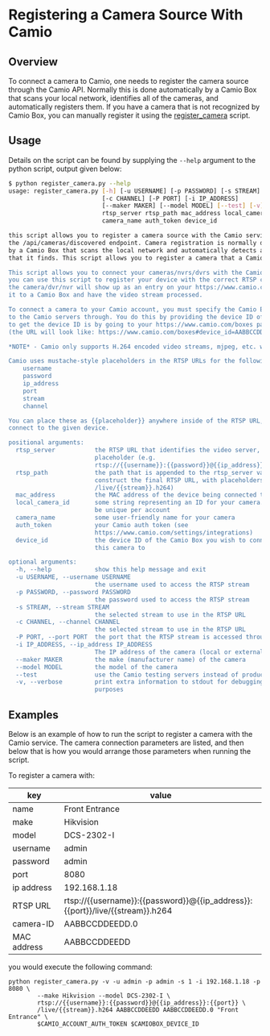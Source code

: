 Registering a Camera Source With Camio
==========================

## Overview

To connect a camera to Camio, one needs to register the camera source through the Camio API. Normally this is done automatically by a Camio Box
that scans your local network, identifies all of the cameras, and automatically registers them. If you have a camera that is not recognized by
Camio Box, you can manually register it using the [register_camera](register_camera.py) script.
## Usage

Details on the script can be found by supplying the `--help` argument to the python script, output given below:

```sh
$ python register_camera.py --help
usage: register_camera.py [-h] [-u USERNAME] [-p PASSWORD] [-s STREAM]
                          [-c CHANNEL] [-P PORT] [-i IP_ADDRESS]
                          [--maker MAKER] [--model MODEL] [--test] [-v]
                          rtsp_server rtsp_path mac_address local_camera_id
                          camera_name auth_token device_id

this script allows you to register a camera source with the Camio service through
the /api/cameras/discovered endpoint. Camera registration is normally done automatically
by a Camio Box that scans the local network and automatically detects and registers the cameras
that it finds. This script allows you to register a camera that a Camio Box doesn't know how to recognize.

This script allows you to connect your cameras/nvrs/dvrs with the Camio service,
you can use this script to register your device with the correct RTSP connection information. Once registered,
the camera/dvr/nvr will show up as an entry on your https://www.camio.com/boxes page, where you can choose to connect
it to a Camio Box and have the video stream processed.

To connect a camera to your Camio account, you must specify the Camio Box `device_id` that you will be connecting the camera
to the Camio servers through. You do this by providing the device ID of the Camio Box to this script. Currently, the easiest way
to get the device ID is by going to your https://www.camio.com/boxes page and getting the device ID out of the URL.
(the URL will look like: https://www.camio.com/boxes#device_id=AABBCCDDEFFAABBDDEEFFCC, grab the AABBCCDDEFFAABBDDEEFFCC part)

*NOTE* - Camio only supports H.264 encoded video streams, mjpeg, etc. will not work.

Camio uses mustache-style placeholders in the RTSP URLs for the following values:
    username
    password
    ip_address
    port
    stream
    channel

You can place these as {{placeholder}} anywhere inside of the RTSP URL, and Camio will fill in the appropriate values before attempting to
connect to the given device.

positional arguments:
  rtsp_server           the RTSP URL that identifies the video server, with
                        placeholder (e.g.
                        rtsp://{{username}}:{{password}}@{{ip_address}})
  rtsp_path             the path that is appended to the rtsp_server value to
                        construct the final RTSP URL, with placeholders (e.g.
                        /live/{{stream}}.h264)
  mac_address           the MAC address of the device being connected to
  local_camera_id       some string representing an ID for your camera. Must
                        be unique per account
  camera_name           some user-friendly name for your camera
  auth_token            your Camio auth token (see
                        https://www.camio.com/settings/integrations)
  device_id             the device ID of the Camio Box you wish to connect
                        this camera to

optional arguments:
  -h, --help            show this help message and exit
  -u USERNAME, --username USERNAME
                        the username used to access the RTSP stream
  -p PASSWORD, --password PASSWORD
                        the password used to access the RTSP stream
  -s STREAM, --stream STREAM
                        the selected stream to use in the RTSP URL
  -c CHANNEL, --channel CHANNEL
                        the selected stream to use in the RTSP URL
  -P PORT, --port PORT  the port that the RTSP stream is accessed through
  -i IP_ADDRESS, --ip_address IP_ADDRESS
                        The IP address of the camera (local or external)
  --maker MAKER         the make (manufacturer name) of the camera
  --model MODEL         the model of the camera
  --test                use the Camio testing servers instead of production
  -v, --verbose         print extra information to stdout for debugging
                        purposes
```

## Examples

Below is an example of how to run the script to register a camera with the Camio service. The camera connection parameters are listed, 
and then below that is how you would arrange those parameters when running the script.

To register a camera with:

| key   | value  |
| ----- | ---------------- |
| name    |  Front Entrance |
| make |        Hikvision  |
| model |       DCS-2302-I |
| username |    admin |
| password |    admin |
| port |        8080 |
| ip address |  192.168.1.18 |
| RTSP URL |    rtsp://{{username}}:{{password}}@{{ip_address}}:{{port}}/live/{{stream}}.h264 |
| camera-ID |   AABBCCDDEEDD.0 | 
| MAC address | AABBCCDDEEDD |

you would execute the following command:

```
python register_camera.py -v -u admin -p admin -s 1 -i 192.168.1.18 -p 8080 \
        --make Hikvision --model DCS-2302-I \
        rtsp://{{username}}:{{password}}@{{ip_address}}:{{port}} \
        /live/{{stream}}.h264 AABBCCDDEEDD AABBCCDDEEDD.0 "Front Entrance" \
        $CAMIO_ACCOUNT_AUTH_TOKEN $CAMIOBOX_DEVICE_ID
```
